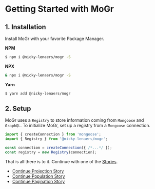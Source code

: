 # Getting Started with MoGr

## 1. Installation
Install MoGr with your favorite Package Manager.

**NPM**  
```sh
$ npm i @nicky-lenaers/mogr -S
```

**NPX**  
```sh
& npx i @nicky-lenaers/mogr -S
```

**Yarn**  
```sh
$ yarn add @nicky-lenaers/mogr
```

## 2. Setup
MoGr uses a `Registry` to store information coming from `Mongoose` and `GraphQL`. To initialize MoGr, set up a registry from a `Mongoose` connection.
```js
import { createConnection } from 'mongoose';
import { Registry } from '@nicky-lenaers/mogr';

const connection = createConnection({ /*...*/ });
const registry = new Registry(connection);
```

That is all there is to it. Continue with one of the [Stories](stories/home.md).

- [Continue Projection Story](stories/projection.md)
- [Continue Population Story](stories/population.md)
- [Continue Pagination Story](stories/pagination.md)
